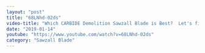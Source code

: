 ```yaml
---
layout: "post"
title: "68LNhd-02ds"
video-title: "Which CARBIDE Demolition Sawzall Blade is Best?  Let's find out!"
date: "2019-01-14"
youtube: "https://www.youtube.com/watch?v=68LNhd-02ds"
category: "Sawzall Blade"
---
```

<div class="space-y-1"></div>